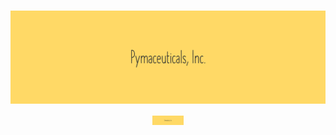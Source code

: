 <p align="center">
<h1 align="center">
<img src="https://github.com/theidari/pymaceuticals/blob/main/Madule5.png">
<img src="https://github.com/theidari/pymaceuticals/blob/main/Madule5.png" width="50">
</h1>
</p>
